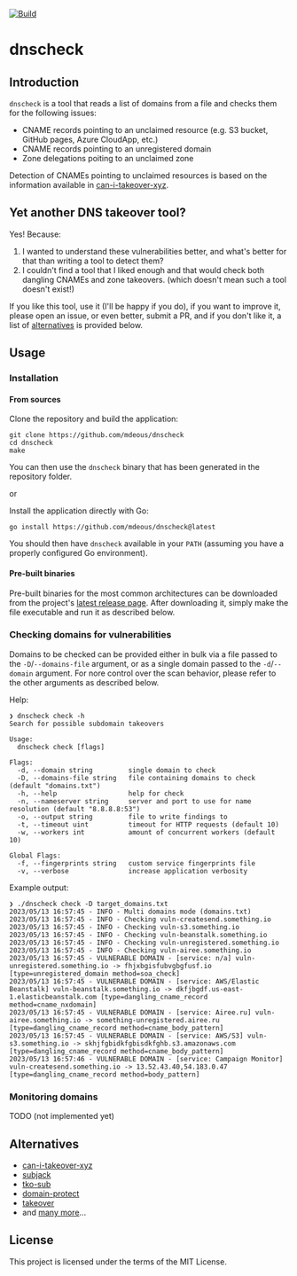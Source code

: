 [![Build](https://github.com/mdeous/dnscheck/actions/workflows/build.yml/badge.svg)](https://github.com/mdeous/dnscheck/actions/workflows/build.yml)

# dnscheck

## Introduction

`dnscheck` is a tool that reads a list of domains from a file and checks them for the following issues:

- CNAME records pointing to an unclaimed resource (e.g. S3 bucket, GitHub pages, Azure CloudApp, etc.)
- CNAME records pointing to an unregistered domain
- Zone delegations poiting to an unclaimed zone

Detection of CNAMEs pointing to unclaimed resources is based on the information available
in [can-i-takeover-xyz](https://github.com/EdOverflow/can-i-take-over-xyz).

## Yet another DNS takeover tool?

Yes! Because:

1. I wanted to understand these vulnerabilities better, and what's better for that than writing a tool to detect them?
2. I couldn't find a tool that I liked enough and that would check both dangling CNAMEs and zone takeovers.
   (which doesn't mean such a tool doesn't exist!)

If you like this tool, use it  (I'll be happy if you do), if you want to improve it, please open
an issue, or even better, submit a PR, and if you don't like it, a list of [alternatives](#alternatives) is provided
below.

## Usage

### Installation

#### From sources

Clone the repository and build the application:

```shell
git clone https://github.com/mdeous/dnscheck
cd dnscheck
make
```

You can then use the `dnscheck` binary that has been generated in the repository folder.

or

Install the application directly with Go:

```shell
go install https://github.com/mdeous/dnscheck@latest
```

You should then have `dnscheck` available in your `PATH` (assuming you have a properly configured Go environment).

#### Pre-built binaries

Pre-built binaries for the most common architectures can be downloaded from the
project's [latest release page](https://github.com/mdeous/dnscheck/releases/latest).
After downloading it, simply make the file executable and run it as described below.

### Checking domains for vulnerabilities

Domains to be checked can be provided either in bulk via a file passed to the `-D`/`--domains-file`
argument, or as a single domain passed to the `-d`/`--domain` argument. For nore control over the scan
behavior, please refer to the other arguments as described below.

Help:

```
❯ dnscheck check -h
Search for possible subdomain takeovers

Usage:
  dnscheck check [flags]

Flags:
  -d, --domain string         single domain to check
  -D, --domains-file string   file containing domains to check (default "domains.txt")
  -h, --help                  help for check
  -n, --nameserver string     server and port to use for name resolution (default "8.8.8.8:53")
  -o, --output string         file to write findings to
  -t, --timeout uint          timeout for HTTP requests (default 10)
  -w, --workers int           amount of concurrent workers (default 10)

Global Flags:
  -f, --fingerprints string   custom service fingerprints file
  -v, --verbose               increase application verbosity
```

Example output:

```
❯ ./dnscheck check -D target_domains.txt
2023/05/13 16:57:45 - INFO - Multi domains mode (domains.txt)
2023/05/13 16:57:45 - INFO - Checking vuln-createsend.something.io
2023/05/13 16:57:45 - INFO - Checking vuln-s3.something.io
2023/05/13 16:57:45 - INFO - Checking vuln-beanstalk.something.io
2023/05/13 16:57:45 - INFO - Checking vuln-unregistered.something.io
2023/05/13 16:57:45 - INFO - Checking vuln-airee.something.io
2023/05/13 16:57:45 - VULNERABLE DOMAIN - [service: n/a] vuln-unregistered.something.io -> fhjxbgisfubvgbgfusf.io [type=unregistered_domain method=soa_check]
2023/05/13 16:57:45 - VULNERABLE DOMAIN - [service: AWS/Elastic Beanstalk] vuln-beanstalk.something.io -> dkfjbgdf.us-east-1.elasticbeanstalk.com [type=dangling_cname_record method=cname_nxdomain]
2023/05/13 16:57:45 - VULNERABLE DOMAIN - [service: Airee.ru] vuln-airee.something.io -> something-unregistered.airee.ru [type=dangling_cname_record method=cname_body_pattern]
2023/05/13 16:57:45 - VULNERABLE DOMAIN - [service: AWS/S3] vuln-s3.something.io -> skhjfgbidkfgbisdkfghb.s3.amazonaws.com [type=dangling_cname_record method=cname_body_pattern]
2023/05/13 16:57:46 - VULNERABLE DOMAIN - [service: Campaign Monitor] vuln-createsend.something.io -> 13.52.43.40,54.183.0.47 [type=dangling_cname_record method=body_pattern]
```

### Monitoring domains

TODO  (not implemented yet)

## Alternatives

- [can-i-takeover-xyz](https://github.com/EdOverflow/can-i-take-over-xyz)
- [subjack](https://github.com/haccer/subjack)
- [tko-sub](https://github.com/anshumanbh/tko-subs)
- [domain-protect](https://github.com/ovotech/domain-protect)
- [takeover](https://github.com/m4ll0k/takeover)
- and [many more](https://www.google.com/search?q=%28dns+OR+domain%29+takeover+site%3Agithub.com)...

## License

This project is licensed under the terms of the MIT License.
